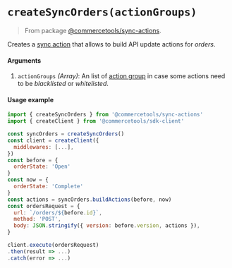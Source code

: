 # `createSyncOrders(actionGroups)`

> From package [@commercetools/sync-actions](/docs/sdk/api/README.md#sync-actions).

Creates a [sync action](/docs/sdk/Glossary.md#sync-action) that allows to build API update actions for _orders_.

#### Arguments

1. `actionGroups` *(Array)*: An list of [action group](/docs/sdk/Glossary.md#sync-action) in case some actions need to be _blacklisted_ or _whitelisted_.

#### Usage example

```js
import { createSyncOrders } from '@commercetools/sync-actions'
import { createClient } from '@commercetools/sdk-client'

const syncOrders = createSyncOrders()
const client = createClient({
  middlewares: [...],
})
const before = {
  orderState: 'Open'
}
const now = {
  orderState: 'Complete'
}
const actions = syncOrders.buildActions(before, now)
const ordersRequest = {
  url: `/orders/${before.id}`,
  method: 'POST',
  body: JSON.stringify({ version: before.version, actions }),
}

client.execute(ordersRequest)
.then(result => ...)
.catch(error => ...)
```
